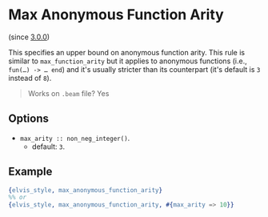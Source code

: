 # Max Anonymous Function Arity

(since [3.0.0](https://github.com/inaka/elvis_core/releases/tag/3.0.0))

This specifies an upper bound on anonymous function arity.
This rule is similar to `max_function_arity`
but it applies to anonymous functions (i.e., `fun(…) -> … end`)
and it's usually stricter than its counterpart (it's default is `3` instead of `8`).

> Works on `.beam` file? Yes

## Options

- `max_arity :: non_neg_integer()`.
  - default: `3`.

## Example

```erlang
{elvis_style, max_anonymous_function_arity}
%% or
{elvis_style, max_anonymous_function_arity, #{max_arity => 10}}
```
